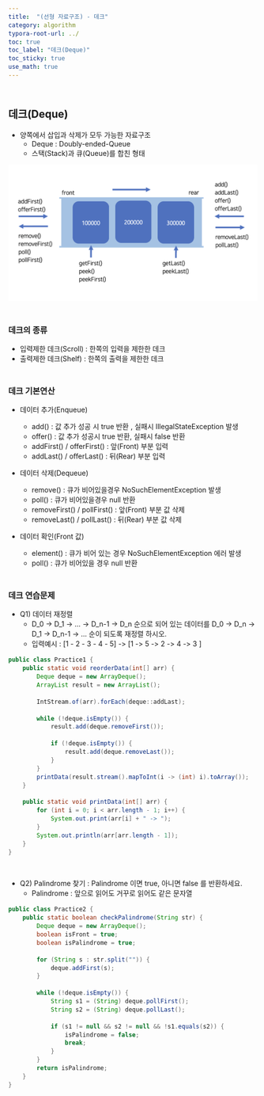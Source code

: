 ```yaml
---
title:  "(선형 자료구조) - 데크"
category: algorithm
typora-root-url: ../
toc: true
toc_label: "데크(Deque)"
toc_sticky: true
use_math: true
---
```


## <br>데크(Deque)

- 양쪽에서 삽입과 삭제가 모두 가능한 자료구조
  - Deque : Doubly-ended-Queue
  - 스택(Stack)과 큐(Queue)를 합친 형태


<img src="/images/2023-11-17-algorithm-Deque/deq.png" alt="deq" style="zoom:67%;" />

### <br>데크의 종류

- 입력제한 데크(Scroll) : 한쪽의 입력을 제한한 데크
- 출력제한 데크(Shelf) : 한쪽의 출력을 제한한 데크



### <br>데크 기본연산

- 데이터 추가(Enqueue)
  - add() : 값 추가 성공 시 true 반환 , 실패시 IllegalStateException 발생
  - offer() : 값 추가 성공시 true 반환, 실패시 false 반환
  - addFirst() / offerFirst() : 앞(Front) 부분 입력
  - addLast() / offerLast() : 뒤(Rear) 부분 입력

- 데이터 삭제(Dequeue)
  - remove() : 큐가 비어있을경우 NoSuchElementException 발생
  - poll() : 큐가 비어있을경우 null 반환
  - removeFirst() / pollFirst() : 앞(Front) 부분 값  삭제
  - removeLast() / pollLast() : 뒤(Rear) 부분 값 삭제

- 데이터 확인(Front 값)
  - element() : 큐가 비어 있는 경우 NoSuchElementException 에러 발생
  - poll() : 큐가 비어있을 경우 null 반환



### <br>데크 연습문제

- Q1) 데이터 재정렬
  - D_0 -> D_1 -> ... -> D_n-1 -> D_n 순으로 되어 있는 데이터를 D_0 -> D_n -> D_1 -> D_n-1 -> ... 순이 되도록 재정렬 하시오.
  - 입력예시 : [1 - 2 - 3 - 4 - 5] -> [1 -> 5 -> 2 -> 4 -> 3 ]

```java
public class Practice1 {
    public static void reorderData(int[] arr) {
        Deque deque = new ArrayDeque();
        ArrayList result = new ArrayList();

        IntStream.of(arr).forEach(deque::addLast);

        while (!deque.isEmpty()) {
            result.add(deque.removeFirst());

            if (!deque.isEmpty()) {
                result.add(deque.removeLast());
            }
        }
        printData(result.stream().mapToInt(i -> (int) i).toArray());
    }

    public static void printData(int[] arr) {
        for (int i = 0; i < arr.length - 1; i++) {
            System.out.print(arr[i] + " -> ");
        }
        System.out.println(arr[arr.length - 1]);
    }
}
```

<br>

- Q2) Palindrome 찾기 : Palindrome 이면 true, 아니면 false 를 반환하세요.
  - Palindrome : 앞으로 읽어도 거꾸로 읽어도 같은 문자열

```java
public class Practice2 {
    public static boolean checkPalindrome(String str) {
        Deque deque = new ArrayDeque();
        boolean isFront = true;
        boolean isPalindrome = true;

        for (String s : str.split("")) {
            deque.addFirst(s);
        }

        while (!deque.isEmpty()) {
            String s1 = (String) deque.pollFirst();
            String s2 = (String) deque.pollLast();

            if (s1 != null && s2 != null && !s1.equals(s2)) {
                isPalindrome = false;
                break;
            }
        }
        return isPalindrome;
    }
}
```




